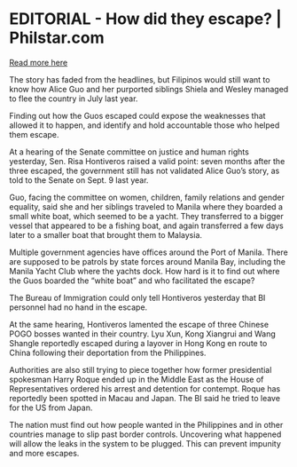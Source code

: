 # EDITORIAL - How did they escape? | Philstar.com

[Read more here](https://www.philstar.com/opinion/2025/03/05/2425938/editorial-how-did-they-escape)

The story has faded from the headlines, but Filipinos would still want to know how Alice Guo and her purported siblings Shiela and Wesley managed to flee the country in July last year.

Finding out how the Guos escaped could expose the weaknesses that allowed it to happen, and identify and hold accountable those who helped them escape.

At a hearing of the Senate committee on justice and human rights yesterday, Sen. Risa Hontiveros raised a valid point: seven months after the three escaped, the government still has not validated Alice Guo’s story, as told to the Senate on Sept. 9 last year.

Guo, facing the committee on women, children, family relations and gender equality, said she and her siblings traveled to Manila where they boarded a small white boat, which seemed to be a yacht. They transferred to a bigger vessel that appeared to be a fishing boat, and again transferred a few days later to a smaller boat that brought them to Malaysia.

Multiple government agencies have offices around the Port of Manila. There are supposed to be patrols by state forces around Manila Bay, including the Manila Yacht Club where the yachts dock. How hard is it to find out where the Guos boarded the “white boat” and who facilitated the escape?

The Bureau of Immigration could only tell Hontiveros yesterday that BI personnel had no hand in the escape.

At the same hearing, Hontiveros lamented the escape of three Chinese POGO bosses wanted in their country. Lyu Xun, Kong Xiangrui and Wang Shangle reportedly escaped during a layover in Hong Kong en route to China following their deportation from the Philippines.

Authorities are also still trying to piece together how former presidential spokesman Harry Roque ended up in the Middle East as the House of Representatives ordered his arrest and detention for contempt. Roque has reportedly been spotted in Macau and Japan. The BI said he tried to leave for the US from Japan.

The nation must find out how people wanted in the Philippines and in other countries manage to slip past border controls. Uncovering what happened will allow the leaks in the system to be plugged. This can prevent impunity and more escapes.
